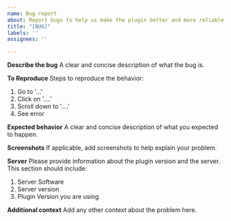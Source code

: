 ```yaml
---
name: Bug report
about: Report bugs to help us make the plugin better and more reliable.
title: "[BUG]"
labels: ''
assignees: ''

---
```


**Describe the bug**
A clear and concise description of what the bug is.

**To Reproduce**
Steps to reproduce the behavior:
1. Go to '...'
2. Click on '....'
3. Scroll down to '....'
4. See error

**Expected behavior**
A clear and concise description of what you expected to happen.

**Screenshots**
If applicable, add screenshots to help explain your problem.

**Server**
Please provide information about the plugin version and the server.
This section should include:
1. Server Software
2. Server version
3. Plugin Version you are using

**Additional context**
Add any other context about the problem here.
